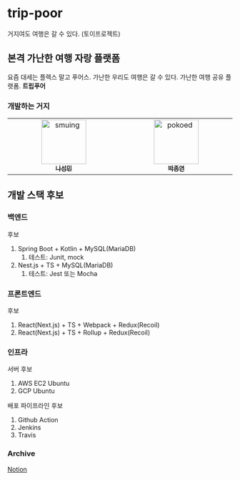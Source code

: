 # trip-poor
거지여도 여행은 갈 수 있다. (토이프로젝트)


## 본격 가난한 여행 자랑 플랫폼
요즘 대세는 플렉스 말고 푸어스.
가난한 우리도 여행은 갈 수 있다.
가난한 여행 공유 플랫폼. **트립푸어**

### 개발하는 거지


<table>
  <tbody>
    <tr>
      <td align="center" valign="top" width="14.28%">
        <a href="https://github.com/smuing">
          <img src="https://avatars.githubusercontent.com/u/77336125?v=4" width="100px;" alt="smuing"/>
          <br />
          <sub><b>나성민</b></sub>
          <br />
        </a>
      </td>
      <td align="center" valign="top" width="14.28%">
        <a href="https://github.com/HugoParkk">
          <img src="https://avatars.githubusercontent.com/u/54205801?v=4" width="100px;" alt="pokoed"/>
          <br />
          <sub><b>박종연</b></sub>
          <br />
        </a>
      </td>
    </tr>
  </tbody>
</table>


## 개발 스택 후보
### 백엔드

후보

1. Spring Boot + Kotlin + MySQL(MariaDB)
    1. 테스트: Junit, mock
2. Nest.js + TS + MySQL(MariaDB)
    1. 테스트: Jest 또는 Mocha

### 프론트엔드

후보

1. React(Next.js) + TS + Webpack + Redux(Recoil)
2. React(Next.js) + TS + Rollup + Redux(Recoil)

### 인프라

서버 후보

1. AWS EC2 Ubuntu
2. GCP Ubuntu

배포 파이프라인 후보

1. Github Action
2. Jenkins
3. Travis

### Archive
<a href="https://www.notion.so/trip-poor-7a06f9c61c184e92a0f7edcbc2554a86?pvs=4">Notion</a>
